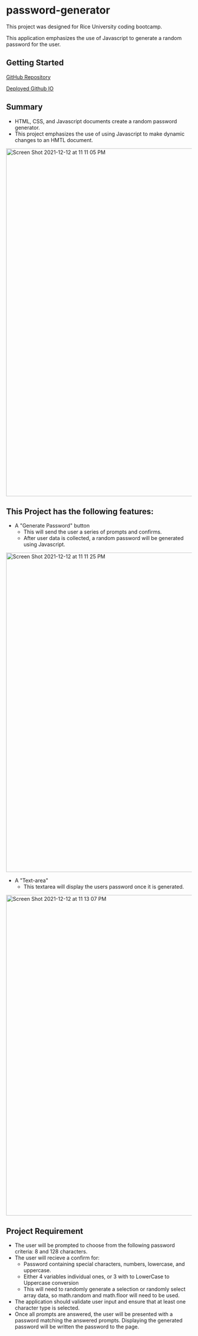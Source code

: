 # password-generator
This project was designed for Rice University coding bootcamp.

This application emphasizes the use of Javascript to generate a random password for the user.

## Getting Started
[GitHub Repository](https://github.com/wangjiayususan/password-generator/)

[Deployed Github IO](https://github.com/wangjiayususan/password-generator.git)

## Summary
- HTML, CSS, and Javascript documents create a random password generator.
- This project emphasizes the use of using Javascript to make dynamic changes to an HMTL document.
<img width="944" alt="Screen Shot 2021-12-12 at 11 11 05 PM" src="https://user-images.githubusercontent.com/93291904/145755912-fe3d9642-23a6-4f1b-b5a2-03e94b38bf28.png">

## This Project has the following features:
- A "Generate Password" button
  - This will send the user a series of prompts and confirms.
  - After user data is collected, a random password will be generated using Javascript.
<img width="867" alt="Screen Shot 2021-12-12 at 11 11 25 PM" src="https://user-images.githubusercontent.com/93291904/145755933-30de4a42-a5fa-4ee6-8b8e-86494c23cf04.png">

- A "Text-area"
  - This textarea will display the users password once it is generated.
<img width="870" alt="Screen Shot 2021-12-12 at 11 13 07 PM" src="https://user-images.githubusercontent.com/93291904/145756060-32afecf6-4007-482c-a168-d92f2013e94c.png">

## Project Requirement
- The user will be prompted to choose from the following password criteria: 8 and 128 characters.
- The user will recieve a confirm for:
  - Password containing special characters, numbers, lowercase, and uppercase.
  - Either 4 variables individual ones, or 3 with to LowerCase to Uppercase conversion
  - This will need to randomly generate a selection or randomly select array data, so math.random and math.floor will need to be used.
- The application should validate user input and ensure that at least one character type is selected.
- Once all prompts are answered, the user will be presented with a password matching the answered prompts. Displaying the generated password will be written the password to the page.
